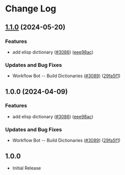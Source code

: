 # Change Log

## [1.1.0](https://github.com/nschonni/cspell-dicts/compare/@cspell/dict-elisp-v1.0.0...@cspell/dict-elisp@1.1.0) (2024-05-20)


### Features

* add elisp dictionary ([#3086](https://github.com/nschonni/cspell-dicts/issues/3086)) ([eee98ac](https://github.com/nschonni/cspell-dicts/commit/eee98acdfa9cc4bd1d3dccee9b066d681918d5e1))


### Updates and Bug Fixes

* Workflow Bot -- Build Dictionaries ([#3089](https://github.com/nschonni/cspell-dicts/issues/3089)) ([29fa5f1](https://github.com/nschonni/cspell-dicts/commit/29fa5f1055e50e75911e5915ad188db1aca28559))

## 1.0.0 (2024-04-09)


### Features

* add elisp dictionary ([#3086](https://github.com/streetsidesoftware/cspell-dicts/issues/3086)) ([eee98ac](https://github.com/streetsidesoftware/cspell-dicts/commit/eee98acdfa9cc4bd1d3dccee9b066d681918d5e1))


### Updates and Bug Fixes

* Workflow Bot -- Build Dictionaries ([#3089](https://github.com/streetsidesoftware/cspell-dicts/issues/3089)) ([29fa5f1](https://github.com/streetsidesoftware/cspell-dicts/commit/29fa5f1055e50e75911e5915ad188db1aca28559))

## 1.0.0

- Initial Release
